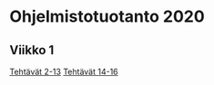 # Ohjelmistotuotanto 2020

## Viikko 1
[Tehtävät 2-13](https://github.com/tommise/ohtu-2020-viikko1) 
[Tehtävät 14-16](https://github.com/tommise/ohjelmistotuotanto-2020/viikko1/) 
